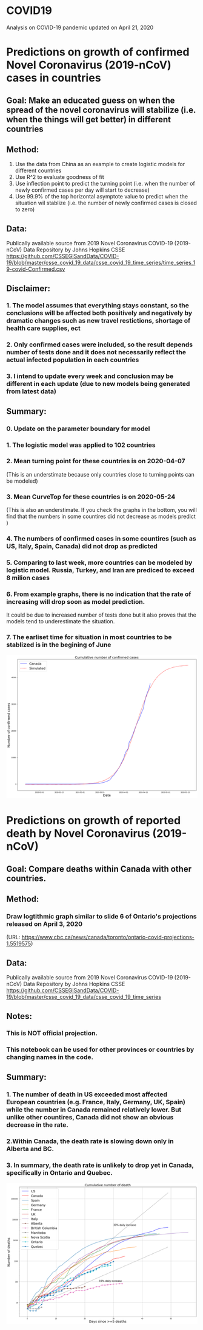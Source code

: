 
# COVID19
 Analysis on COVID-19 pandemic
updated on April 21, 2020  


# Predictions on growth of confirmed Novel Coronavirus (2019-nCoV) cases in countries 

## Goal: Make an educated guess on when the spread of the novel coronavirus will stabilize (i.e. when the things will get better) in different countries

## Method: 
1. Use the data from China as an example to create logistic models for different countries 
2. Use R^2 to evaluate goodness of fit
3. Use inflection point to predict the turning point (i.e. when the number of newly confirmed cases per day will start to decrease)
4. Use 99.9% of the top horizontal asymptote value to predict when the situation wil stablize (i.e. the number of newly confirmed cases is closed to zero)

## Data: 
Publically available source from 2019 Novel Coronavirus COVID-19 (2019-nCoV) Data Repository by Johns Hopkins CSSE  
https://github.com/CSSEGISandData/COVID-19/blob/master/csse_covid_19_data/csse_covid_19_time_series/time_series_19-covid-Confirmed.csv


## Disclaimer: 
### 1. The model assumes that everything stays constant, so the conclusions will be affected both positively and negatively by dramatic changes such as new travel restictions, shortage of health care supplies, ect
### 2. Only confirmed cases were included, so the result depends number of tests done and it does not necessarily reflect the actual infected population in each countries
### 3. I intend to update every week and conclusion may be different in each update (due to new models being generated from latest data)


## Summary: 
### 0. Update on the parameter boundary  for model
### 1. The logistic model was applied to 102 countries
### 2. Mean turning point for these countries is on 2020-04-07 
(This is an understimate because only countries close to turning points can be modeled)
### 3. Mean CurveTop for these countries is on 2020-05-24
(This is also an understimate. If you check the graphs in the bottom, you will find that the numbers in some countires did not decrease as models predict )
### 4. The numbers of confirmed cases in some countires (such as  US, Italy, Spain, Canada) did not drop as predicted 
### 5. Comparing to last week, more countries can be modeled by logistic model. Russia, Turkey, and Iran are prediced to exceed 8 milion cases 
### 6. From example graphs, there is no indication that the rate of increasing will drop soon as model prediction. 
It could be due to increased number of tests done but it also proves that the models tend to underestimate the situation.
### 7. The earliset time for situation in most countries to be stablized is in the begining of June 

![](Canada_prediction.png)

# Predictions on growth of reported death by Novel Coronavirus (2019-nCoV)

## Goal: Compare deaths within Canada with other countries.

## Method: 
### Draw logtithmic graph similar to slide 6 of Ontario's projections released on April 3, 2020
(URL: https://www.cbc.ca/news/canada/toronto/ontario-covid-projections-1.5519575)

## Data: 
Publically available source from 2019 Novel Coronavirus COVID-19 (2019-nCoV) Data Repository by Johns Hopkins CSSE  
https://github.com/CSSEGISandData/COVID-19/blob/master/csse_covid_19_data/csse_covid_19_time_series


## Notes: 
### This is NOT official projection.
### This notebook can be used for other provinces or countries by changing names in the code.

## Summary: 
### 1. The number of death in US exceeded most affected European countries (e.g. France, Italy, Germany, UK, Spain) while the number in Canada remained relatively lower. But unlike other countires, Canada did not show an obvious decrease in the rate.
### 2.Within Canada, the death rate is slowing down only in Alberta and BC.
### 3. In summary, the death rate is unlikely to drop yet in Canada, specifically in Ontario and Quebec.

![](Death_cases.png)
